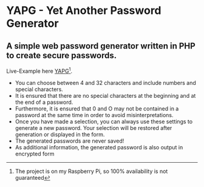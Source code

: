 # YAPG - Yet Another Password Generator

## A simple web password generator written in PHP to create secure passwords.

Live-Example here [YAPG](http://quellcode.ddns.com/yapg)[^1].

- You can choose between 4 and 32 characters and include numbers and special characters.
- It is ensured that there are no special characters at the beginning and at the end of a password.
- Furthermore, it is ensured that 0 and O may not be contained in a password at the same time in order to avoid misinterpretations.
- Once you have made a selection, you can always use these settings to generate a new password. Your selection will be restored after generation or displayed in the form.
- The generated passwords are never saved!
- As additional information, the generated password is also output in encrypted form



[^1]: The project is on my Raspberry Pi, so 100% availability is not guaranteed